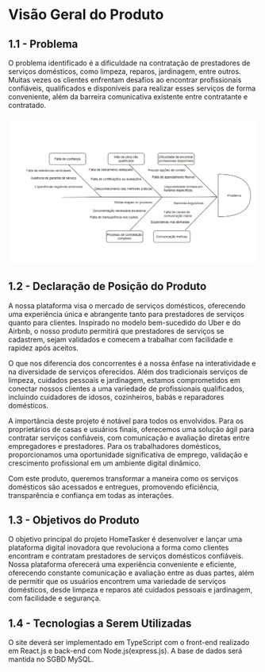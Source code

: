 # Visão Geral do Produto

## 1.1 - Problema

O problema identificado é a dificuldade na contratação de prestadores de serviços domésticos, como limpeza, reparos, jardinagem, entre outros. Muitas vezes os clientes enfrentam desafios ao encontrar profissionais confiáveis, qualificados e disponíveis para realizar esses serviços de forma conveniente, além da barreira comunicativa existente entre contratante e contratado.

![Diagrama](assets/diagrama-peixe.png)

## 1.2 - Declaração de Posição do Produto

A nossa plataforma visa o mercado de serviços domésticos, oferecendo uma experiência única e abrangente tanto para prestadores de serviços quanto para clientes. Inspirado no modelo bem-sucedido do Uber e do Airbnb, o nosso produto permitirá que prestadores de serviços se cadastrem, sejam validados e comecem a trabalhar com facilidade e rapidez após aceitos.

O que nos diferencia dos concorrentes é a nossa ênfase na interatividade e na diversidade de serviços oferecidos. Além dos tradicionais serviços de limpeza, cuidados pessoais e jardinagem, estamos comprometidos em conectar nossos clientes a uma variedade de profissionais qualificados, incluindo cuidadores de idosos, cozinheiros, babás e reparadores domésticos.

A importância deste projeto é notável para todos os envolvidos. Para os proprietários de casas e usuários finais, oferecemos uma solução ágil para contratar serviços confiáveis, com comunicação e avaliação diretas entre empregadores e prestadores. Para os trabalhadores domésticos, proporcionamos uma oportunidade significativa de emprego, validação e crescimento profissional em um ambiente digital dinâmico.

Com este produto, queremos transformar a maneira como os serviços domésticos são acessados e entregues, promovendo eficiência, transparência e confiança em todas as interações.

## 1.3 - Objetivos do Produto

O objetivo principal do projeto HomeTasker é desenvolver e lançar uma plataforma digital inovadora que revoluciona a forma como clientes encontram e contratam prestadores de serviços domésticos confiáveis. Nossa plataforma oferecerá uma experiência conveniente e eficiente, oferecendo constante comunicação e avaliação entre as duas partes, além de permitir que os usuários encontrem uma variedade de serviços domésticos, desde limpeza e reparos até cuidados pessoais e jardinagem, com facilidade e segurança.

## 1.4 - Tecnologias a Serem Utilizadas

O site deverá ser implementado em TypeScript com o front-end realizado em React.js e back-end com Node.js(express.js). A base de dados será mantida no SGBD MySQL.
